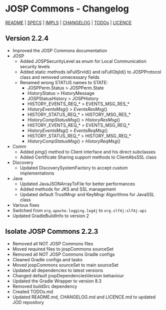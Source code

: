 # JOSP Commons - Changelog

[README](README.md) | [SPECS](docs/specs.md) | [IMPLS](docs/impls.md) | [CHANGELOG](CHANGELOG.md) | [TODOs](TODOs.md) | [LICENCE](LICENCE.md)


## Version 2.2.4

* Improved the JOSP Commons documentation
* JOSP
  * Added JOSPSecurityLevel as enum for Local Communication security levels
  * Added static methods isFullSrvId() and isFullObjId() to JOSPProtocol class and removed unnecessary fields
  * Renamed wrong STATUS names to STATE:
    * JOSPPerm.Status > JOSPPerm.State
    * HistoryStatus > HistoryMessage
    * JOSPStatusHistory > JOSPHistory
    * HISTORY_EVENTS_REQ_* > EVENTS_MSG_RES_*
    * *HistoryEventsMsg*() > *EventsResMsg*()
    * HISTORY_STATUS_REQ_* > HISTORY_MSG_RES_*
    * *HistoryCompStatusMsg*() > *HistoryResMsg*()
    * HISTORY_EVENTS_REQ_* > EVENTS_MSG_REQ_*
    * *HistoryEventsMsg*() > *EventsReqMsg*()
    * HISTORY_STATUS_REQ_* > HISTORY_MSG_REQ_*
    * *HistoryCompStatusMsg*() > *HistoryReqMsg*()
* Comm
  * Added ping() method to Client interface and his direct subclasses
  * Added Certificate Sharing support methods to ClientAbsSSL class
* Discovery
  * Updated DiscoverySystemFactory to accept custom implementations
* Java
  * Updated JavaJSONArrayToFile for better performances
  * Added methods for JKS and SSL management
  * Updated default TrustMngr and KeyMngr Algorithms for JavaSSL class
* Various fixes
* Switched from `org.apache.logging.log4j` to `org.slf4j:slf4j-api`
* Updated GradleBuildInfo to version 2


## Isolate JOSP Commons 2.2.3

* Removed all NOT JOSP Commons files
* Moved required files to jospCommons sourceSet
* Removed all NOT JOSP Commons Gradle configs
* Cleaned Gradle configs and tasks
* Moved jospCommons sourceSet to main sourceSet
* Updated all dependencies to latest versions
* Changed default jospDependenciesVersion behaviour
* Updated the Gradle Wrapper to version 8.3
* Removed buildSrc dependency
* Created TODOs.md
* Updated README.md, CHANGELOG.md and LICENCE.md to updated JOD repository
